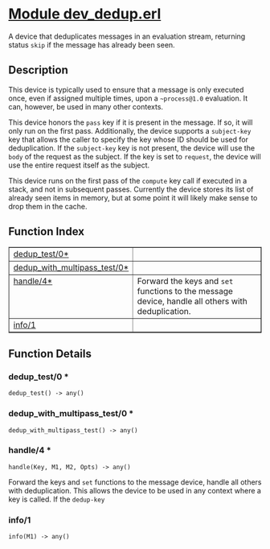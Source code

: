 # [Module dev_dedup.erl](https://github.com/permaweb/HyperBEAM/blob/main/src/dev_dedup.erl)




A device that deduplicates messages in an evaluation stream, returning
status `skip` if the message has already been seen.

<a name="description"></a>

## Description ##

This device is typically used to ensure that a message is only executed
once, even if assigned multiple times, upon a `~process@1.0` evaluation.
It can, however, be used in many other contexts.

This device honors the `pass` key if it is present in the message. If so,
it will only run on the first pass. Additionally, the device supports
a `subject-key` key that allows the caller to specify the key whose ID
should be used for deduplication. If the `subject-key` key is not present,
the device will use the `body` of the request as the subject. If the key is
set to `request`, the device will use the entire request itself as the
subject.

This device runs on the first pass of the `compute` key call if executed
in a stack, and not in subsequent passes. Currently the device stores its
list of already seen items in memory, but at some point it will likely make
sense to drop them in the cache.<a name="index"></a>

## Function Index ##


<table width="100%" border="1" cellspacing="0" cellpadding="2" summary="function index"><tr><td valign="top"><a href="#dedup_test-0">dedup_test/0*</a></td><td></td></tr><tr><td valign="top"><a href="#dedup_with_multipass_test-0">dedup_with_multipass_test/0*</a></td><td></td></tr><tr><td valign="top"><a href="#handle-4">handle/4*</a></td><td>Forward the keys and <code>set</code> functions to the message device, handle all
others with deduplication.</td></tr><tr><td valign="top"><a href="#info-1">info/1</a></td><td></td></tr></table>


<a name="functions"></a>

## Function Details ##

<a name="dedup_test-0"></a>

### dedup_test/0 * ###

`dedup_test() -> any()`

<a name="dedup_with_multipass_test-0"></a>

### dedup_with_multipass_test/0 * ###

`dedup_with_multipass_test() -> any()`

<a name="handle-4"></a>

### handle/4 * ###

`handle(Key, M1, M2, Opts) -> any()`

Forward the keys and `set` functions to the message device, handle all
others with deduplication. This allows the device to be used in any context
where a key is called. If the `dedup-key`

<a name="info-1"></a>

### info/1 ###

`info(M1) -> any()`

